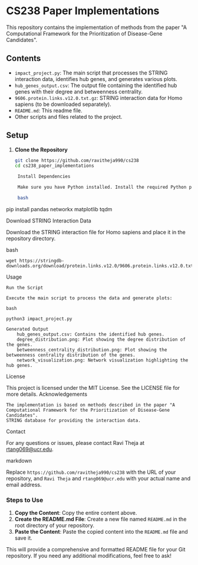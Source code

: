 # CS238 Paper Implementations

This repository contains the implementation of methods from the paper "A Computational Framework for the Prioritization of Disease-Gene Candidates".

## Contents

- `impact_project.py`: The main script that processes the STRING interaction data, identifies hub genes, and generates various plots.
- `hub_genes_output.csv`: The output file containing the identified hub genes with their degree and betweenness centrality.
- `9606.protein.links.v12.0.txt.gz`: STRING interaction data for Homo sapiens (to be downloaded separately).
- `README.md`: This readme file.
- Other scripts and files related to the project.

## Setup

1. **Clone the Repository**

   ```bash
   git clone https://github.com/ravitheja990/cs238
   cd cs238_paper_implementations

    Install Dependencies

    Make sure you have Python installed. Install the required Python packages using pip:

    bash

pip install pandas networkx matplotlib tqdm

Download STRING Interaction Data

Download the STRING interaction file for Homo sapiens and place it in the repository directory.

bash

    wget https://stringdb-downloads.org/download/protein.links.v12.0/9606.protein.links.v12.0.txt.gz

Usage

    Run the Script

    Execute the main script to process the data and generate plots:

    bash

    python3 impact_project.py

    Generated Output
        hub_genes_output.csv: Contains the identified hub genes.
        degree_distribution.png: Plot showing the degree distribution of the genes.
        betweenness_centrality_distribution.png: Plot showing the betweenness centrality distribution of the genes.
        network_visualization.png: Network visualization highlighting the hub genes.

License

This project is licensed under the MIT License. See the LICENSE file for more details.
Acknowledgements

    The implementation is based on methods described in the paper "A Computational Framework for the Prioritization of Disease-Gene Candidates".
    STRING database for providing the interaction data.

Contact

For any questions or issues, please contact Ravi Theja at rtang069@ucr.edu.

markdown


Replace `https://github.com/ravitheja990/cs238` with the URL of your repository, and `Ravi Theja` and `rtang069@ucr.edu` with your actual name and email address.

### Steps to Use

1. **Copy the Content**: Copy the entire content above.
2. **Create the README.md File**: Create a new file named `README.md` in the root directory of your repository.
3. **Paste the Content**: Paste the copied content into the `README.md` file and save it.

This will provide a comprehensive and formatted README file for your Git repository. If you need any additional modifications, feel free to ask!


